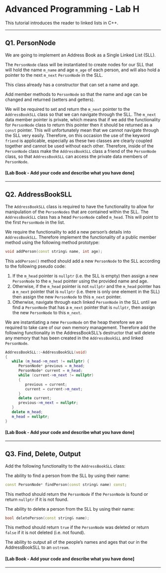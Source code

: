 # Advanced Programming - Lab H

This tutorial introduces the reader to linked lists in C++.

---

## Q1. PersonNode

We are going to implement an Address Book as a Single Linked List (SLL).

The `PersonNode` class will be instantiated to create nodes for our SLL that will hold the name `m_name` and age `m_age` of each person, and will also hold a pointer to the next `m_next` `PersonNode` in the SLL.

This class already has a constructor that can set a name and age.

Add member methods to `PersonNode` so that the name and age can be changed and returned (setters and getters).

We will be required to set and return the `m_next` pointer to the `AddressBookSLL` class so that we can navigate through the SLL.  The `m_next` data member pointer is private, which means that if we add the functionality for `PersonNode` class to return this pointer then it should be returned as a `const` pointer.  This will unfortunately mean that we cannot navigate through the SLL very easily.  Therefore, on this occasion the use of the keyword `friend` is applicable, especially as these two classes are clearly coupled together and cannot be used without each other.  Therefore, inside of the `PersonNode` class make the `AddressBookSLL` class a friend of the `PersonNode` class, so that `AddressBookSLL` can access the private data members of `PersonNode`.

#### [Lab Book - Add your code and describe what you have done]

---

## Q2. AddressBookSLL

The `AddressBookSLL` class is required to have the functionality to allow for manipulation of the `PersonNodes` that are contained within the SLL.  The `AddressBookSLL` class has a head `PersonNode` called `m_head`.  This will point to the first `PersonNode` in the list.

We require the functionality to add a new person’s details into  `AddressBookSLL`.  Therefore implement the functionality of a public member method using the following method prototype:

```c++
void addPerson(const string& name, int age);
``` 

This `addPerson()` method should add a new `PersonNode` to the SLL according to the following pseudo code:

1. If the `m_head` pointer is `nullptr` (i.e. the SLL is empty) then assign a new `PersonNode` to the `m_head` pointer using the provided name and age.
2. Otherwise, if the `m_head` pointer is not `nullptr` and the `m_head` pointer has a `m_next` pointer that is `nullptr` (i.e. there is only one element in the SLL) then assign the new `PersonNode` to this `m_next` pointer.
3. Otherwise, navigate through each linked `PersonNode` in the SLL until we find a `PersonNode` that has a `m_next` pointer that is `nullptr`, then assign the new `PersonNode` to this `m_next`. 

We are instantiating a new `PersonNode` on the heap therefore we are required to take care of our own memory management.  Therefore add the following functionality in the AddressBookSLL’s destructor that will delete any memory that has been created in the `AddressBookSLL` and linked `PersonNode`.

```c++
AddressBookSLL::~AddressBookSLL(void)
{
   while (m_head->m_next != nullptr) {
      PersonNode* previous = m_head;
      PersonNode* current = m_head;
      while (current->m_next != nullptr)
      {
         previous = current;
         current = current->m_next;
      }
      delete current;
      previous->m_next = nullptr;
   }
   delete m_head;
   m_head = nullptr;
}
```

#### [Lab Book - Add your code and describe what you have done]

---

## Q3. Find, Delete, Output

Add the following functionality to the `AddressBookSLL` class:

The ability to find a person from the SLL by using their name:

```c++
const PersonNode* findPerson(const string& name) const;
```

This method should return the `PersonNode` if the `PersonNode` is found or return `nullptr` if it is not found.

The ability to delete a person from the SLL by using their name:

```c++
bool deletePerson(const string& name);
```

This method should return `true` if the `PersonNode` was deleted or return `false` if it is not deleted (i.e. not found).

The ability to output all of the people’s names and ages that our in the AddressBookSLL to an `ostream`.

#### [Lab Book - Add your code and describe what you have done]

---
